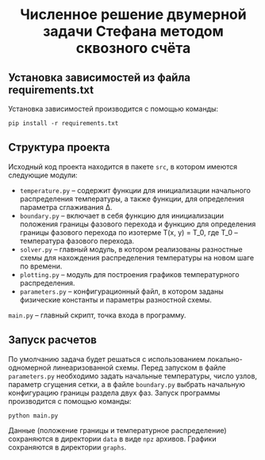 <p><h1 align="center">Численное решение двумерной задачи Стефана методом сквозного счёта</h1>

## Установка зависимостей из файла requirements.txt
Установка зависимостей производится с помощью команды:

`pip install -r requirements.txt`

## Структура проекта

Исходный код проекта находится в пакете `src`, в котором имеются следующие модули:
- `temperature.py` – содержит функции для инициализации начального распределения температуры, а также функции, для определения параметра сглаживания &Delta;.
- `boundary.py` – включает в себя функцию для инициализации положения границы фазового перехода и функцию для определения границы фазового перехода по изотерме T(x, y) = T_0, где T_0 – температура фазового перехода.
- `solver.py` – главный модуль, в котором реализованы разностные схемы для нахождения распределения температуры на новом шаге по времени.
- `plotting.py` – модуль для построения графиков температурного распределения.
- `parameters.py` – конфигурационный файл, в котором заданы физические константы и параметры разностной схемы.

`main.py` – главный скрипт, точка входа в программу. 


## Запуск расчетов
По умолчанию задача будет решаться с использованием локально-одномерной линеаризованной схемы.
Перед запуском в файле `parameters.py` необходимо задать начальные температуры, число узлов, параметр сгущения сетки, а в файле `boundary.py` выбрать начальную конфигурацию границы раздела двух фаз. Запуск программы производится с помощью команды:

 `python main.py`
 
 Данные (положение границы и температурное распределение) сохраняются в директории `data` в виде `npz` архивов. Графики сохраняются в директории `graphs`. 
